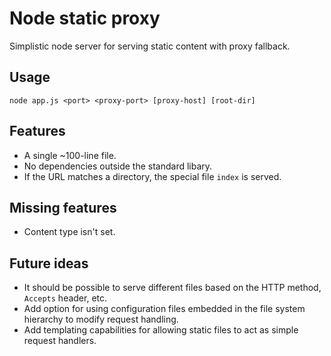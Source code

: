 # Node static proxy

Simplistic node server for serving static content with proxy fallback.

## Usage

    node app.js <port> <proxy-port> [proxy-host] [root-dir]

## Features

* A single ~100-line file.
* No dependencies outside the standard libary.
* If the URL matches a directory, the special file `index` is served.

## Missing features

* Content type isn't set.

## Future ideas

* It should be possible to serve different files based on the HTTP method,
  `Accepts` header, etc.
* Add option for using configuration files embedded in the file system
  hierarchy to modify request handling.
* Add templating capabilities for allowing static files to act as simple
  request handlers.
